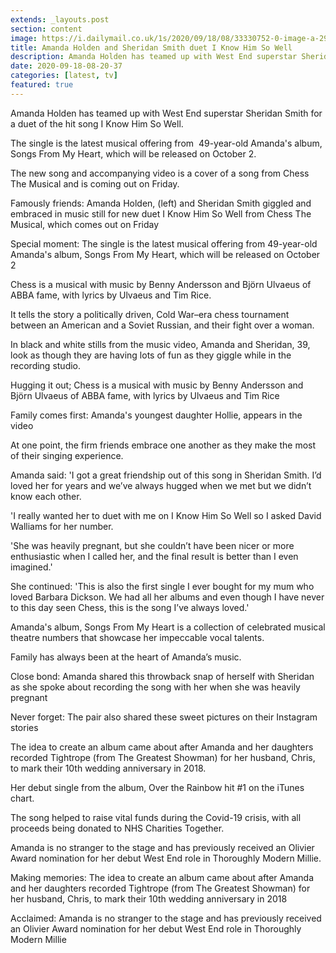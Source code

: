 ```yaml
---
extends: _layouts.post
section: content
image: https://i.dailymail.co.uk/1s/2020/09/18/08/33330752-0-image-a-29_1600412603996.jpg 
title: Amanda Holden and Sheridan Smith duet I Know Him So Well 
description: Amanda Holden has teamed up with West End superstar Sheridan Smith for a duet of the hit song I Know Him So Well. 
date: 2020-09-18-08-20-37 
categories: [latest, tv] 
featured: true 
--- 
```

Amanda Holden has teamed up with West End superstar Sheridan Smith for a duet of the hit song I Know Him So Well.

The single is the latest musical offering from  49-year-old Amanda's album, Songs From My Heart, which will be released on October 2.

The new song and accompanying video is a cover of a song from Chess The Musical and is coming out on Friday.

Famously friends: Amanda Holden, (left) and Sheridan Smith giggled and embraced in music still for new duet I Know Him So Well from Chess The Musical, which comes out on Friday 

Special moment: The single is the latest musical offering from 49-year-old Amanda's album, Songs From My Heart, which will be released on October 2

Chess is a musical with music by Benny Andersson and Björn Ulvaeus of ABBA fame, with lyrics by Ulvaeus and Tim Rice. 

It tells the story a politically driven, Cold War–era chess tournament between an American and a Soviet Russian, and their fight over a woman. 

In black and white stills from the music video, Amanda and Sheridan, 39, look as though they are having lots of fun as they giggle while in the recording studio.

Hugging it out; Chess is a musical with music by Benny Andersson and Björn Ulvaeus of ABBA fame, with lyrics by Ulvaeus and Tim Rice

Family comes first: Amanda's youngest daughter Hollie, appears in the video 

At one point, the firm friends embrace one another as they make the most of their singing experience. 

Amanda said: 'I got a great friendship out of this song in Sheridan Smith. I’d loved her for years and we’ve always hugged when we met but we didn’t know each other. 

'I really wanted her to duet with me on I Know Him So Well so I asked David Walliams for her number. 

'She was heavily pregnant, but she couldn’t have been nicer or more enthusiastic when I called her, and the final result is better than I even imagined.'

She continued: 'This is also the first single I ever bought for my mum who loved Barbara Dickson. We had all her albums and even though I have never to this day seen Chess, this is the song I’ve always loved.'

Amanda's album, Songs From My Heart is a collection of celebrated musical theatre numbers that showcase her impeccable vocal talents.

Family has always been at the heart of Amanda’s music.

Close bond: Amanda shared this throwback snap of herself with Sheridan as she spoke about recording the song with her when she was heavily pregnant 

Never forget: The pair also shared these sweet pictures on their Instagram stories 

The idea to create an album came about after Amanda and her daughters recorded Tightrope (from The Greatest Showman) for her husband, Chris, to mark their 10th wedding anniversary in 2018.  

Her debut single from the album, Over the Rainbow hit #1 on the iTunes chart.

The song helped to raise vital funds during the Covid-19 crisis, with all proceeds being donated to NHS Charities Together.   

Amanda is no stranger to the stage and has previously received an Olivier Award nomination for her debut West End role in Thoroughly Modern Millie. 

Making memories: The idea to create an album came about after Amanda and her daughters recorded Tightrope (from The Greatest Showman) for her husband, Chris, to mark their 10th wedding anniversary in 2018

Acclaimed: Amanda is no stranger to the stage and has previously received an Olivier Award nomination for her debut West End role in Thoroughly Modern Millie

